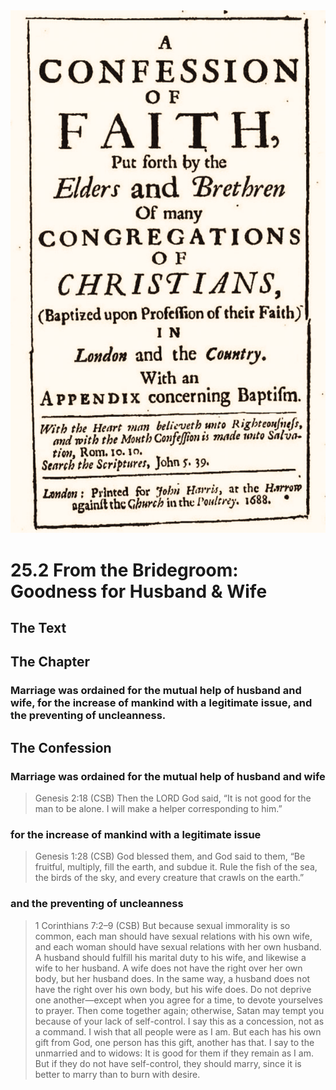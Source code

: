<img class="intro-right" src="art-1689.png">

# 25.2 From the Bridegroom: Goodness for Husband & Wife

## The Text

## The Chapter

### Marriage was ordained for the mutual help of husband and wife, for the increase of mankind with a legitimate issue, and the preventing of uncleanness.

## The Confession

### Marriage was ordained for the mutual help of husband and wife

>Genesis 2:18 (CSB) Then the LORD God said, “It is not good for the man to be alone. I will make a helper corresponding to him.”

### for the increase of mankind with a legitimate issue

>Genesis 1:28 (CSB) God blessed them, and God said to them, “Be fruitful, multiply, fill the earth, and subdue it. Rule the fish of the sea, the birds of the sky, and every creature that crawls on the earth.”

### and the preventing of uncleanness

>1 Corinthians 7:2–9 (CSB) But because sexual immorality is so common, each man should have sexual relations with his own wife, and each woman should have sexual relations with her own husband. A husband should fulfill his marital duty to his wife, and likewise a wife to her husband. A wife does not have the right over her own body, but her husband does. In the same way, a husband does not have the right over his own body, but his wife does. Do not deprive one another—except when you agree for a time, to devote yourselves to prayer. Then come together again; otherwise, Satan may tempt you because of your lack of self-control. I say this as a concession, not as a command. I wish that all people were as I am. But each has his own gift from God, one person has this gift, another has that. I say to the unmarried and to widows: It is good for them if they remain as I am. But if they do not have self-control, they should marry, since it is better to marry than to burn with desire.

